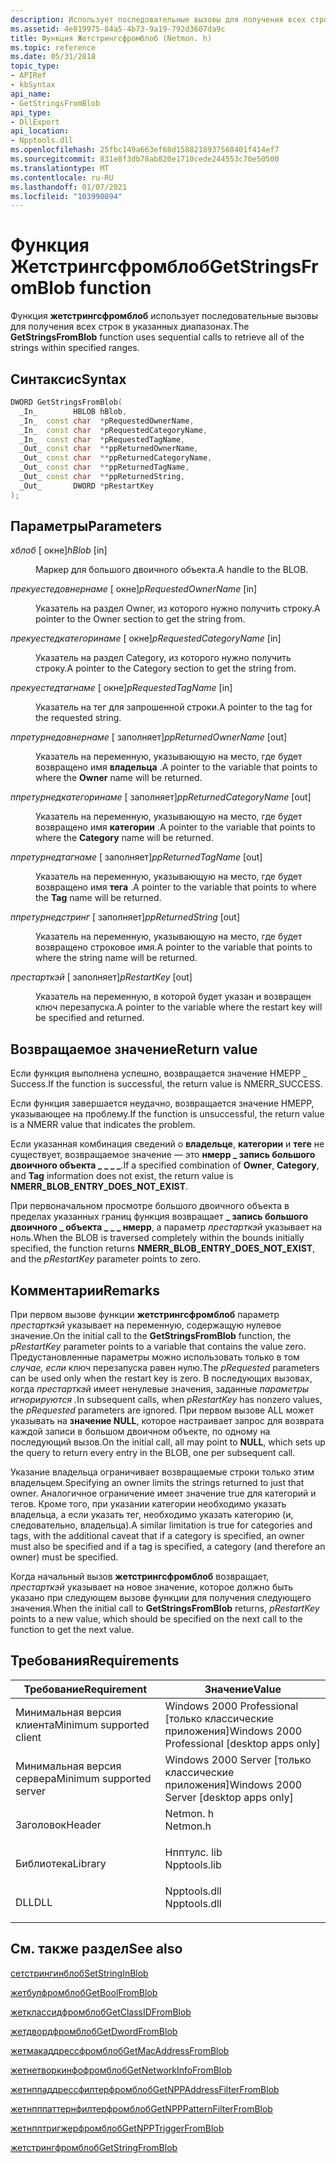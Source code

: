 ```yaml
---
description: Использует последовательные вызовы для получения всех строк в указанных диапазонах.
ms.assetid: 4e819975-84a5-4b73-9a19-792d3607da9c
title: Функция Жетстрингсфромблоб (Netmon. h)
ms.topic: reference
ms.date: 05/31/2018
topic_type:
- APIRef
- kbSyntax
api_name:
- GetStringsFromBlob
api_type:
- DllExport
api_location:
- Npptools.dll
ms.openlocfilehash: 25fbc149a663ef68d1588218937568401f414ef7
ms.sourcegitcommit: 831e8f3db78ab820e1710cede244553c70e50500
ms.translationtype: MT
ms.contentlocale: ru-RU
ms.lasthandoff: 01/07/2021
ms.locfileid: "103990894"
---
```

# <a name="getstringsfromblob-function"></a><span data-ttu-id="e68f9-103">Функция Жетстрингсфромблоб</span><span class="sxs-lookup"><span data-stu-id="e68f9-103">GetStringsFromBlob function</span></span>

<span data-ttu-id="e68f9-104">Функция **жетстрингсфромблоб** использует последовательные вызовы для получения всех строк в указанных диапазонах.</span><span class="sxs-lookup"><span data-stu-id="e68f9-104">The **GetStringsFromBlob** function uses sequential calls to retrieve all of the strings within specified ranges.</span></span>

## <a name="syntax"></a><span data-ttu-id="e68f9-105">Синтаксис</span><span class="sxs-lookup"><span data-stu-id="e68f9-105">Syntax</span></span>


```C++
DWORD GetStringsFromBlob(
  _In_        HBLOB hBlob,
  _In_  const char  *pRequestedOwnerName,
  _In_  const char  *pRequestedCategoryName,
  _In_  const char  *pRequestedTagName,
  _Out_ const char  **ppReturnedOwnerName,
  _Out_ const char  **ppReturnedCategoryName,
  _Out_ const char  **ppReturnedTagName,
  _Out_ const char  **ppReturnedString,
  _Out_       DWORD *pRestartKey
);
```



## <a name="parameters"></a><span data-ttu-id="e68f9-106">Параметры</span><span class="sxs-lookup"><span data-stu-id="e68f9-106">Parameters</span></span>

<dl> <dt>

<span data-ttu-id="e68f9-107">*хблоб* \[ окне\]</span><span class="sxs-lookup"><span data-stu-id="e68f9-107">*hBlob* \[in\]</span></span>
</dt> <dd>

<span data-ttu-id="e68f9-108">Маркер для большого двоичного объекта.</span><span class="sxs-lookup"><span data-stu-id="e68f9-108">A handle to the BLOB.</span></span>

</dd> <dt>

<span data-ttu-id="e68f9-109">*прекуестедовнернаме* \[ окне\]</span><span class="sxs-lookup"><span data-stu-id="e68f9-109">*pRequestedOwnerName* \[in\]</span></span>
</dt> <dd>

<span data-ttu-id="e68f9-110">Указатель на раздел Owner, из которого нужно получить строку.</span><span class="sxs-lookup"><span data-stu-id="e68f9-110">A pointer to the Owner section to get the string from.</span></span>

</dd> <dt>

<span data-ttu-id="e68f9-111">*прекуестедкатегоринаме* \[ окне\]</span><span class="sxs-lookup"><span data-stu-id="e68f9-111">*pRequestedCategoryName* \[in\]</span></span>
</dt> <dd>

<span data-ttu-id="e68f9-112">Указатель на раздел Category, из которого нужно получить строку.</span><span class="sxs-lookup"><span data-stu-id="e68f9-112">A pointer to the Category section to get the string from.</span></span>

</dd> <dt>

<span data-ttu-id="e68f9-113">*прекуестедтагнаме* \[ окне\]</span><span class="sxs-lookup"><span data-stu-id="e68f9-113">*pRequestedTagName* \[in\]</span></span>
</dt> <dd>

<span data-ttu-id="e68f9-114">Указатель на тег для запрошенной строки.</span><span class="sxs-lookup"><span data-stu-id="e68f9-114">A pointer to the tag for the requested string.</span></span>

</dd> <dt>

<span data-ttu-id="e68f9-115">*ппретурнедовнернаме* \[ заполняет\]</span><span class="sxs-lookup"><span data-stu-id="e68f9-115">*ppReturnedOwnerName* \[out\]</span></span>
</dt> <dd>

<span data-ttu-id="e68f9-116">Указатель на переменную, указывающую на место, где будет возвращено имя **владельца** .</span><span class="sxs-lookup"><span data-stu-id="e68f9-116">A pointer to the variable that points to where the **Owner** name will be returned.</span></span>

</dd> <dt>

<span data-ttu-id="e68f9-117">*ппретурнедкатегоринаме* \[ заполняет\]</span><span class="sxs-lookup"><span data-stu-id="e68f9-117">*ppReturnedCategoryName* \[out\]</span></span>
</dt> <dd>

<span data-ttu-id="e68f9-118">Указатель на переменную, указывающую на место, где будет возвращено имя **категории** .</span><span class="sxs-lookup"><span data-stu-id="e68f9-118">A pointer to the variable that points to where the **Category** name will be returned.</span></span>

</dd> <dt>

<span data-ttu-id="e68f9-119">*ппретурнедтагнаме* \[ заполняет\]</span><span class="sxs-lookup"><span data-stu-id="e68f9-119">*ppReturnedTagName* \[out\]</span></span>
</dt> <dd>

<span data-ttu-id="e68f9-120">Указатель на переменную, указывающую на место, где будет возвращено имя **тега** .</span><span class="sxs-lookup"><span data-stu-id="e68f9-120">A pointer to the variable that points to where the **Tag** name will be returned.</span></span>

</dd> <dt>

<span data-ttu-id="e68f9-121">*ппретурнедстринг* \[ заполняет\]</span><span class="sxs-lookup"><span data-stu-id="e68f9-121">*ppReturnedString* \[out\]</span></span>
</dt> <dd>

<span data-ttu-id="e68f9-122">Указатель на переменную, указывающую на место, где будет возвращено строковое имя.</span><span class="sxs-lookup"><span data-stu-id="e68f9-122">A pointer to the variable that points to where the string name will be returned.</span></span>

</dd> <dt>

<span data-ttu-id="e68f9-123">*престарткэй* \[ заполняет\]</span><span class="sxs-lookup"><span data-stu-id="e68f9-123">*pRestartKey* \[out\]</span></span>
</dt> <dd>

<span data-ttu-id="e68f9-124">Указатель на переменную, в которой будет указан и возвращен ключ перезапуска.</span><span class="sxs-lookup"><span data-stu-id="e68f9-124">A pointer to the variable where the restart key will be specified and returned.</span></span>

</dd> </dl>

## <a name="return-value"></a><span data-ttu-id="e68f9-125">Возвращаемое значение</span><span class="sxs-lookup"><span data-stu-id="e68f9-125">Return value</span></span>

<span data-ttu-id="e68f9-126">Если функция выполнена успешно, возвращается значение НМЕРР \_ Success.</span><span class="sxs-lookup"><span data-stu-id="e68f9-126">If the function is successful, the return value is NMERR\_SUCCESS.</span></span>

<span data-ttu-id="e68f9-127">Если функция завершается неудачно, возвращается значение НМЕРР, указывающее на проблему.</span><span class="sxs-lookup"><span data-stu-id="e68f9-127">If the function is unsuccessful, the return value is a NMERR value that indicates the problem.</span></span>

<span data-ttu-id="e68f9-128">Если указанная комбинация сведений о **владельце**, **категории** и **теге** не существует, возвращаемое значение — это **нмерр \_ запись большого двоичного объекта \_ \_ \_ \_**.</span><span class="sxs-lookup"><span data-stu-id="e68f9-128">If a specified combination of **Owner**, **Category**, and **Tag** information does not exist, the return value is **NMERR\_BLOB\_ENTRY\_DOES\_NOT\_EXIST**.</span></span>

<span data-ttu-id="e68f9-129">При первоначальном просмотре большого двоичного объекта в пределах указанных границ функция возвращает **\_ запись большого двоичного \_ объекта \_ \_ \_ нмерр**, а параметр *престарткэй* указывает на ноль.</span><span class="sxs-lookup"><span data-stu-id="e68f9-129">When the BLOB is traversed completely within the bounds initially specified, the function returns **NMERR\_BLOB\_ENTRY\_DOES\_NOT\_EXIST**, and the *pRestartKey* parameter points to zero.</span></span>

## <a name="remarks"></a><span data-ttu-id="e68f9-130">Комментарии</span><span class="sxs-lookup"><span data-stu-id="e68f9-130">Remarks</span></span>

<span data-ttu-id="e68f9-131">При первом вызове функции **жетстрингсфромблоб** параметр *престарткэй* указывает на переменную, содержащую нулевое значение.</span><span class="sxs-lookup"><span data-stu-id="e68f9-131">On the initial call to the **GetStringsFromBlob** function, the *pRestartKey* parameter points to a variable that contains the value zero.</span></span> <span data-ttu-id="e68f9-132">Предустановленные параметры можно использовать только в том *случае, если* ключ перезапуска равен нулю.</span><span class="sxs-lookup"><span data-stu-id="e68f9-132">The *pRequested* parameters can be used only when the restart key is zero.</span></span> <span data-ttu-id="e68f9-133">В последующих вызовах, когда *престарткэй* имеет ненулевые значения, заданные *параметры игнорируются* .</span><span class="sxs-lookup"><span data-stu-id="e68f9-133">In subsequent calls, when *pRestartKey* has nonzero values, the *pRequested* parameters are ignored.</span></span> <span data-ttu-id="e68f9-134">При первом вызове ALL может указывать на **значение NULL**, которое настраивает запрос для возврата каждой записи в большом двоичном объекте, по одному на последующий вызов.</span><span class="sxs-lookup"><span data-stu-id="e68f9-134">On the initial call, all may point to **NULL**, which sets up the query to return every entry in the BLOB, one per subsequent call.</span></span>

<span data-ttu-id="e68f9-135">Указание владельца ограничивает возвращаемые строки только этим владельцем.</span><span class="sxs-lookup"><span data-stu-id="e68f9-135">Specifying an owner limits the strings returned to just that owner.</span></span> <span data-ttu-id="e68f9-136">Аналогичное ограничение имеет значение true для категорий и тегов. Кроме того, при указании категории необходимо указать владельца, а если указать тег, необходимо указать категорию (и, следовательно, владельца).</span><span class="sxs-lookup"><span data-stu-id="e68f9-136">A similar limitation is true for categories and tags, with the additional caveat that if a category is specified, an owner must also be specified and if a tag is specified, a category (and therefore an owner) must be specified.</span></span>

<span data-ttu-id="e68f9-137">Когда начальный вызов **жетстрингсфромблоб** возвращает, *престарткэй* указывает на новое значение, которое должно быть указано при следующем вызове функции для получения следующего значения.</span><span class="sxs-lookup"><span data-stu-id="e68f9-137">When the initial call to **GetStringsFromBlob** returns, *pRestartKey* points to a new value, which should be specified on the next call to the function to get the next value.</span></span>

## <a name="requirements"></a><span data-ttu-id="e68f9-138">Требования</span><span class="sxs-lookup"><span data-stu-id="e68f9-138">Requirements</span></span>



| <span data-ttu-id="e68f9-139">Требование</span><span class="sxs-lookup"><span data-stu-id="e68f9-139">Requirement</span></span> | <span data-ttu-id="e68f9-140">Значение</span><span class="sxs-lookup"><span data-stu-id="e68f9-140">Value</span></span> |
|-------------------------------------|-----------------------------------------------------------------------------------------|
| <span data-ttu-id="e68f9-141">Минимальная версия клиента</span><span class="sxs-lookup"><span data-stu-id="e68f9-141">Minimum supported client</span></span><br/> | <span data-ttu-id="e68f9-142">Windows 2000 Professional \[только классические приложения\]</span><span class="sxs-lookup"><span data-stu-id="e68f9-142">Windows 2000 Professional \[desktop apps only\]</span></span><br/>                              |
| <span data-ttu-id="e68f9-143">Минимальная версия сервера</span><span class="sxs-lookup"><span data-stu-id="e68f9-143">Minimum supported server</span></span><br/> | <span data-ttu-id="e68f9-144">Windows 2000 Server \[только классические приложения\]</span><span class="sxs-lookup"><span data-stu-id="e68f9-144">Windows 2000 Server \[desktop apps only\]</span></span><br/>                                    |
| <span data-ttu-id="e68f9-145">Заголовок</span><span class="sxs-lookup"><span data-stu-id="e68f9-145">Header</span></span><br/>                   | <dl> <span data-ttu-id="e68f9-146"><dt>Netmon. h</dt></span><span class="sxs-lookup"><span data-stu-id="e68f9-146"><dt>Netmon.h</dt></span></span> </dl>     |
| <span data-ttu-id="e68f9-147">Библиотека</span><span class="sxs-lookup"><span data-stu-id="e68f9-147">Library</span></span><br/>                  | <dl> <span data-ttu-id="e68f9-148"><dt>Нпптулс. lib</dt></span><span class="sxs-lookup"><span data-stu-id="e68f9-148"><dt>Npptools.lib</dt></span></span> </dl> |
| <span data-ttu-id="e68f9-149">DLL</span><span class="sxs-lookup"><span data-stu-id="e68f9-149">DLL</span></span><br/>                      | <dl> <span data-ttu-id="e68f9-150"><dt>Npptools.dll</dt></span><span class="sxs-lookup"><span data-stu-id="e68f9-150"><dt>Npptools.dll</dt></span></span> </dl> |



## <a name="see-also"></a><span data-ttu-id="e68f9-151">См. также раздел</span><span class="sxs-lookup"><span data-stu-id="e68f9-151">See also</span></span>

<dl> <dt>

[<span data-ttu-id="e68f9-152">сетстрингинблоб</span><span class="sxs-lookup"><span data-stu-id="e68f9-152">SetStringInBlob</span></span>](setstringinblob.md)
</dt> <dt>

[<span data-ttu-id="e68f9-153">жетбулфромблоб</span><span class="sxs-lookup"><span data-stu-id="e68f9-153">GetBoolFromBlob</span></span>](getboolfromblob.md)
</dt> <dt>

[<span data-ttu-id="e68f9-154">жетклассидфромблоб</span><span class="sxs-lookup"><span data-stu-id="e68f9-154">GetClassIDFromBlob</span></span>](getclassidfromblob.md)
</dt> <dt>

[<span data-ttu-id="e68f9-155">жетдвордфромблоб</span><span class="sxs-lookup"><span data-stu-id="e68f9-155">GetDwordFromBlob</span></span>](getdwordfromblob.md)
</dt> <dt>

[<span data-ttu-id="e68f9-156">жетмакаддрессфромблоб</span><span class="sxs-lookup"><span data-stu-id="e68f9-156">GetMacAddressFromBlob</span></span>](getmacaddressfromblob.md)
</dt> <dt>

[<span data-ttu-id="e68f9-157">жетнетворкинфофромблоб</span><span class="sxs-lookup"><span data-stu-id="e68f9-157">GetNetworkInfoFromBlob</span></span>](getnetworkinfofromblob.md)
</dt> <dt>

[<span data-ttu-id="e68f9-158">жетнппаддрессфилтерфромблоб</span><span class="sxs-lookup"><span data-stu-id="e68f9-158">GetNPPAddressFilterFromBlob</span></span>](getnppaddressfilterfromblob.md)
</dt> <dt>

[<span data-ttu-id="e68f9-159">жетнпппаттернфилтерфромблоб</span><span class="sxs-lookup"><span data-stu-id="e68f9-159">GetNPPPatternFilterFromBlob</span></span>](getnpppatternfilterfromblob.md)
</dt> <dt>

[<span data-ttu-id="e68f9-160">жетнпптригжерфромблоб</span><span class="sxs-lookup"><span data-stu-id="e68f9-160">GetNPPTriggerFromBlob</span></span>](getnpptriggerfromblob.md)
</dt> <dt>

[<span data-ttu-id="e68f9-161">жетстрингфромблоб</span><span class="sxs-lookup"><span data-stu-id="e68f9-161">GetStringFromBlob</span></span>](getstringfromblob.md)
</dt> </dl>

 

 




